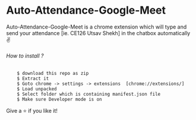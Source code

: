 # Auto-Attendance-Google-Meet
Auto-Attendance-Google-Meet is a chrome extension which will type and send your attendance [ie. CE126 Utsav Shekh] in the chatbox automatically✌

<h6>How to install ?</h6>

```
    $ download this repo as zip
    $ Extract it
    $ Goto chrome -> settings -> extensions  [chrome://extensions/]
    $ Load unpacked
    $ Select folder which is containing manifest.json file
    $ Make sure Developer mode is on
```

Give a ⭐ if you like it!

